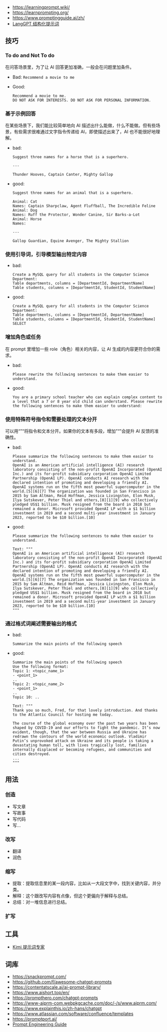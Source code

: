 - https://learningprompt.wiki/
- https://learnprompting.org/
- https://www.promptingguide.ai/zh/
- [LangGPT 结构化提示词](https://langgptai.feishu.cn/wiki/RXdbwRyASiShtDky381ciwFEnpe)

## 技巧

### To do and Not To do

在问答场景里，为了让 AI 回答更加准确，一般会在问题里加条件。

- Bad: `Recommend a movie to me`
- Good: 

  ```
  Recommend a movie to me.
  DO NOT ASK FOR INTERESTS. DO NOT ASK FOR PERSONAL INFORMATION.
  ```

### 基于示例回答

在某些场景下，我们能比较简单地向 AI 描述出什么能做，什么不能做。但有些场景，有些需求很难通过文字指令传递给 AI，即使描述出来了，AI 也不能很好地理解。

- bad:

  ```
  Suggest three names for a horse that is a superhero.

  ---

  Thunder Hooves, Captain Canter, Mighty Gallop
  ```

- good:

  ```
  Suggest three names for an animal that is a superhero.

  Animal: Cat
  Names: Captain Sharpclaw, Agent Fluffball, The Incredible Feline
  Animal: Dog
  Names: Ruff the Protector, Wonder Canine, Sir Barks-a-Lot
  Animal: Horse
  Names:

  ---

  Gallop Guardian, Equine Avenger, The Mighty Stallion
  ```

### 使用引导词，引导模型输出特定内容

- bad:

  ```
  Create a MySQL query for all students in the Computer Science Department:
  Table departments, columns = [DepartmentId, DepartmentName]
  Table students, columns = [DepartmentId, StudentId, StudentName]
  ```

- good:

  ```
  Create a MySQL query for all students in the Computer Science Department:
  Table departments, columns = [DepartmentId, DepartmentName]
  Table students, columns = [DepartmentId, StudentId, StudentName]
  SELECT
  ```

### 增加角色或任务

在 prompt 里增加一些 role（角色）相关的内容，让 AI 生成的内容更符合你的需求。

- bad:

  ```
  Please rewrite the following sentences to make them easier to understand.
  ```

- good:

  ```
  You are a primary school teacher who can explain complex content to a level that a 7 or 8 year old child can understand. Please rewrite the following sentences to make them easier to understand:
  ```

### 使用特殊符号指令和需要处理的文本分开

可以用“”“将指令和文本分开。如果你的文本有多段，增加”“”会提升 AI 反馈的准确性。

- bad:

  ```bad
  Please summarize the following sentences to make them easier to understand.
  OpenAI is an American artificial intelligence (AI) research laboratory consisting of the non-profit OpenAI Incorporated (OpenAI Inc.) and its for-profit subsidiary corporation OpenAI Limited Partnership (OpenAI LP). OpenAI conducts AI research with the declared intention of promoting and developing a friendly AI. OpenAI systems run on the fifth most powerful supercomputer in the world.[5][6][7] The organization was founded in San Francisco in 2015 by Sam Altman, Reid Hoffman, Jessica Livingston, Elon Musk, Ilya Sutskever, Peter Thiel and others,[8][1][9] who collectively pledged US$1 billion. Musk resigned from the board in 2018 but remained a donor. Microsoft provided OpenAI LP with a $1 billion investment in 2019 and a second multi-year investment in January 2023, reported to be $10 billion.[10]
  ```

- good:

  ```
  Please summarize the following sentences to make them easier to understand.

  Text: """
  OpenAI is an American artificial intelligence (AI) research laboratory consisting of the non-profit OpenAI Incorporated (OpenAI Inc.) and its for-profit subsidiary corporation OpenAI Limited Partnership (OpenAI LP). OpenAI conducts AI research with the declared intention of promoting and developing a friendly AI. OpenAI systems run on the fifth most powerful supercomputer in the world.[5][6][7] The organization was founded in San Francisco in 2015 by Sam Altman, Reid Hoffman, Jessica Livingston, Elon Musk, Ilya Sutskever, Peter Thiel and others,[8][1][9] who collectively pledged US$1 billion. Musk resigned from the board in 2018 but remained a donor. Microsoft provided OpenAI LP with a $1 billion investment in 2019 and a second multi-year investment in January 2023, reported to be $10 billion.[10]
  """
  ```

### 通过格式词阐述需要输出的格式

- bad:

  ```
  Summarize the main points of the following speech
  ```

- good:

  ```
  Summarize the main points of the following speech
  Use the following format:
  Topic 1: <topic_name_1>
  - <point_1>
  ..
  Topic 2: <topic_name_2>
  - <point_1>
  ..
  Topic 10: ..

  Text: """
  Thank you so much, Fred, for that lovely introduction. And thanks to the Atlantic Council for hosting me today.

  The course of the global economy over the past two years has been shaped by COVID-19 and our efforts to fight the pandemic. It’s now evident, though, that the war between Russia and Ukraine has redrawn the contours of the world economic outlook. Vladimir Putin’s unprovoked attack on Ukraine and its people is taking a devastating human toll, with lives tragically lost, families internally displaced or becoming refugees, and communities and cities destroyed.
  ...
  """
  ```

## 用法

### 创造

- 写文章
- 写故事
- 写代码
- 写...

### 改写

- 翻译
- 润色

### 缩写

- 提取：提取信息里的某一段内容，比如从一大段文字中，找到关键内容，并分类。
- 解释：这个跟改写内容有点像，但这个更偏向于解释与总结。
- 总结：对一堆信息进行总结。

### 扩写

## 工具

- [Kimi 提示词专家](https://kimi.moonshot.cn/kimiplus/conpg00t7lagbbsfqkq0)

## 词库

- https://snackprompt.com/
- https://github.com/f/awesome-chatgpt-prompts
- https://contentatscale.ai/ai-prompt-library/
- https://www.aishort.top/en/
- https://prompthero.com/chatgpt-prompts
- https://www-aiprm-com.webpkgcache.com/doc/-/s/www.aiprm.com/
- https://www.explainthis.io/zh-hans/chatgpt
- https://www.atlassian.com/software/confluence/templates
- https://promptport.ai/
- [Prompt Engineering Guide](https://www.promptingguide.ai/zh)

